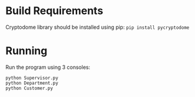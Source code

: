 # Build Requirements

Cryptodome library should be installed using pip: `pip install pycryptodome`

# Running

Run the program using 3 consoles:

```
python Supervisor.py
python Department.py
python Customer.py
```